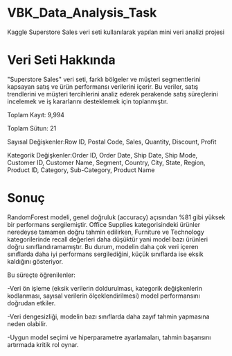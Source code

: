 # VBK_Data_Analysis_Task
Kaggle Superstore Sales veri seti kullanılarak yapılan mini veri analizi projesi
 
# Veri Seti Hakkında
"Superstore Sales" veri seti, farklı bölgeler ve müşteri segmentlerini kapsayan satış ve ürün performansı verilerini içerir. Bu veriler, satış trendlerini ve müşteri tercihlerini analiz ederek perakende satış süreçlerini incelemek ve iş kararlarını desteklemek için toplanmıştır.

Toplam Kayıt: 9,994

Toplam Sütun: 21

Sayısal Değişkenler:Row ID, Postal Code, Sales, Quantity, Discount, Profit

Kategorik Değişkenler:Order ID, Order Date, Ship Date, Ship Mode, Customer ID, Customer Name, Segment, Country, City, State, Region, Product ID, Category, Sub-Category, Product Name

# Sonuç
RandomForest modeli, genel doğruluk (accuracy) açısından %81 gibi yüksek bir performans sergilemiştir. Office Supplies kategorisindeki ürünler neredeyse tamamen doğru tahmin edilirken, Furniture ve Technology kategorilerinde recall değerleri daha düşüktür yani model bazı ürünleri doğru sınıflandıramamıştır. Bu durum, modelin daha çok veri içeren sınıflarda daha iyi performans sergilediğini, küçük sınıflarda ise eksik kaldığını gösteriyor.

Bu süreçte öğrenilenler:

-Veri ön işleme (eksik verilerin doldurulması, kategorik değişkenlerin kodlanması, sayısal verilerin ölçeklendirilmesi) model performansını doğrudan etkiler.

-Veri dengesizliği, modelin bazı sınıflarda daha zayıf tahmin yapmasına neden olabilir.

-Uygun model seçimi ve hiperparametre ayarlamaları, tahmin başarısını artırmada kritik rol oynar.
